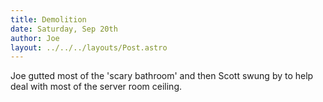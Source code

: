 ```yaml
---
title: Demolition
date: Saturday, Sep 20th
author: Joe
layout: ../../../layouts/Post.astro
---
```


Joe gutted most of the 'scary bathroom' and then Scott swung by to help deal with most of the server room ceiling.
